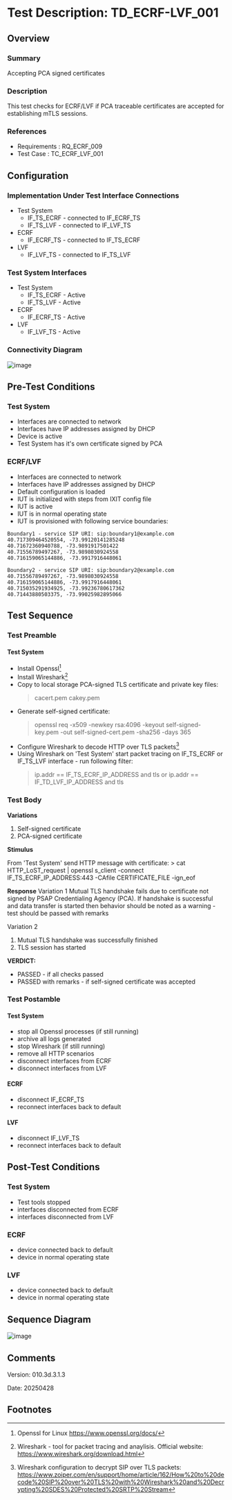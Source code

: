 # Test Description: TD_ECRF-LVF_001

## Overview
### Summary
Accepting PCA signed certificates

### Description
This test checks for ECRF/LVF if PCA traceable certificates are accepted for establishing mTLS sessions.

### References
* Requirements : RQ_ECRF_009
* Test Case    : TC_ECRF_LVF_001


## Configuration
### Implementation Under Test Interface Connections
<!-- Identify each of the FEs that are part of the configuration and how they are connected -->
* Test System
  * IF_TS_ECRF - connected to IF_ECRF_TS
  * IF_TS_LVF - connected to IF_LVF_TS
* ECRF
  * IF_ECRF_TS - connected to IF_TS_ECRF 
* LVF
  * IF_LVF_TS - connected to IF_TS_LVF 

### Test System Interfaces
<!-- Identify each of the test system interfaces and whether it will be in active or monitor mode -->
* Test System
  * IF_TS_ECRF - Active
  * IF_TS_LVF - Active
* ECRF
  * IF_ECRF_TS - Active
* LVF
  * IF_LVF_TS - Active


### Connectivity Diagram
<!--
[![](https://mermaid.ink/img/pako:eNplkMsKwkAMRX-lZF1_oIgbHyDUjS0uZEBiJ9piZ6bMAxHx341Wa1tnldx7uMnkDoWRBAmcanMtSrQ-SrdCR_zWq0OeHZbz7Wo6mcy4e5Us9d109zW56jwXjmeLTRnl5HyU3Zwn1TrD3LHGGa1EWo6S_vDBMv98F_XB--sxDTEosgoryV-_v2QBviRFAhIuJdqLAKEfzGHwJrvpAhJvA8UQGomeFhXyIAXJCWvHaoN6b8yvJ1l5Yzftbd8njsGacC4_xOMJt_ByeQ?type=png)](https://mermaid.live/edit#pako:eNplkMsKwkAMRX-lZF1_oIgbHyDUjS0uZEBiJ9piZ6bMAxHx341Wa1tnldx7uMnkDoWRBAmcanMtSrQ-SrdCR_zWq0OeHZbz7Wo6mcy4e5Us9d109zW56jwXjmeLTRnl5HyU3Zwn1TrD3LHGGa1EWo6S_vDBMv98F_XB--sxDTEosgoryV-_v2QBviRFAhIuJdqLAKEfzGHwJrvpAhJvA8UQGomeFhXyIAXJCWvHaoN6b8yvJ1l5Yzftbd8njsGacC4_xOMJt_ByeQ)
-->

![image](https://github.com/user-attachments/assets/f5827b15-4752-4325-bfe2-7a66066acc3d)


## Pre-Test Conditions

### Test System
* Interfaces are connected to network
* Interfaces have IP addresses assigned by DHCP
* Device is active
* Test System has it's own certificate signed by PCA

### ECRF/LVF
* Interfaces are connected to network
* Interfaces have IP addresses assigned by DHCP
* Default configuration is loaded
* IUT is initialized with steps from IXIT config file
* IUT is active
* IUT is in normal operating state
* IUT is provisioned with following service boundaries:
```
Boundary1 - service SIP URI: sip:boundary1@example.com
40.717309464520554, -73.99120141285248
40.71672360940788, -73.9891917501422
40.71556789497267, -73.9898030924558
40.716159065144886, -73.9917916448061
```

```
Boundary2 - service SIP URI: sip:boundary2@example.com
40.71556789497267, -73.9898030924558
40.716159065144886, -73.9917916448061
40.715035291934925, -73.99236780617362
40.71443880503375, -73.99025982895066
```

## Test Sequence

### Test Preamble

#### Test System
* Install Openssl[^1]
* Install Wireshark[^2]
* Copy to local storage PCA-signed TLS certificate and private key files:
  > cacert.pem
  > cakey.pem
* Generate self-signed certificate:
  > openssl req -x509 -newkey rsa:4096 -keyout self-signed-key.pem -out self-signed-cert.pem -sha256 -days 365
* Configure Wireshark to decode HTTP over TLS packets[^3]
* Using Wireshark on 'Test System' start packet tracing on IF_TS_ECRF or IF_TS_LVF interface - run following filter:
     > ip.addr == IF_TS_ECRF_IP_ADDRESS and tls
     or
     > ip.addr == IF_TD_LVF_IP_ADDRESS and tls
     > 


### Test Body

**Variations**
1. Self-signed certificate
2. PCA-signed certificate

**Stimulus**

From 'Test System' send HTTP message with certificate:
     > cat HTTP_LoST_request | openssl s_client -connect IF_TS_ECRF_IP_ADDRESS:443 -CAfile CERTIFICATE_FILE -ign_eof

**Response**
Variation 1
Mutual TLS handshake fails due to certificate not signed by PSAP Credentialing Agency (PCA).
If handshake is successful and data transfer is started then behavior should be noted as a warning - test should be passed with remarks

Variation 2

1. Mutual TLS handshake was successfully finished
2. TLS session has started


**VERDICT:**
* PASSED - if all checks passed
* PASSED with remarks - if self-signed certificate was accepted

### Test Postamble
#### Test System
* stop all Openssl processes (if still running)
* archive all logs generated
* stop Wireshark (if still running)
* remove all HTTP scenarios
* disconnect interfaces from ECRF
* disconnect interfaces from LVF

#### ECRF
* disconnect IF_ECRF_TS
* reconnect interfaces back to default

#### LVF
* disconnect IF_LVF_TS
* reconnect interfaces back to default


## Post-Test Conditions 
### Test System 
* Test tools stopped
* interfaces disconnected from ECRF
* interfaces disconnected from LVF

### ECRF
* device connected back to default
* device in normal operating state

### LVF
* device connected back to default
* device in normal operating state

## Sequence Diagram
<!--
[![](https://mermaid.ink/img/pako:eNrlVEFvmzAY_SvWd62TlbhA8KFSRRpNWrdDqXKouFjwBayCTY2ZyqL89xmyLqnarmzXcQL7vfd97wm9HWQ6R-Awm81SlWm1lQVPFSG1NEabq8xq03KyFVWLqRpBLT52qDJcSVEYUQ_gw_NNWyT6Oxpyh60lSd9arCm5jm_Xn242a042wkhhpVbEO7JOsLPLy7MjOq4kKks-Y1XpI_z53mFPmJwkaIbJE9ExGiu3MhMW6ekHuR3MtZa-0CMrrXDKxkehj1e4u0mIqBzjnwJc_D8BfuTvC_bk-ikrhSr-cgbZoJHbfgppVCexbErnKWkwm0BaSyXbEvM30zx7Gecf9N8lvdZ_d5WrpqkGy8OvsxJWTFB_TQEKNZpayNz1xW6QSMGWWGMK3L3mwjykkKq9w4nO6qRXGXBrOqTQNbnL-1djAB_rhEIj1L3W9TMIc-na5uuhj8ZaGiHAd_AEfOHPI7YIzn1_GQUXLAyXFHp3HLC5z4LQj1h0EXmM7Sn8GEXP51GwYKG7Y5HnLwNGweiuKH-PL8zg5DDboMrRxLpTFrjnheH-J3nVkSI?type=png)](https://mermaid.live/edit#pako:eNrlVEFvmzAY_SvWd62TlbhA8KFSRRpNWrdDqXKouFjwBayCTY2ZyqL89xmyLqnarmzXcQL7vfd97wm9HWQ6R-Awm81SlWm1lQVPFSG1NEabq8xq03KyFVWLqRpBLT52qDJcSVEYUQ_gw_NNWyT6Oxpyh60lSd9arCm5jm_Xn242a042wkhhpVbEO7JOsLPLy7MjOq4kKks-Y1XpI_z53mFPmJwkaIbJE9ExGiu3MhMW6ekHuR3MtZa-0CMrrXDKxkehj1e4u0mIqBzjnwJc_D8BfuTvC_bk-ikrhSr-cgbZoJHbfgppVCexbErnKWkwm0BaSyXbEvM30zx7Gecf9N8lvdZ_d5WrpqkGy8OvsxJWTFB_TQEKNZpayNz1xW6QSMGWWGMK3L3mwjykkKq9w4nO6qRXGXBrOqTQNbnL-1djAB_rhEIj1L3W9TMIc-na5uuhj8ZaGiHAd_AEfOHPI7YIzn1_GQUXLAyXFHp3HLC5z4LQj1h0EXmM7Sn8GEXP51GwYKG7Y5HnLwNGweiuKH-PL8zg5DDboMrRxLpTFrjnheH-J3nVkSI)
-->

![image](https://github.com/user-attachments/assets/72da0b05-d50a-496a-b213-f8f98a5465c7)


## Comments

Version:  010.3d.3.1.3

Date:     20250428


## Footnotes
[^1]: Openssl for Linux https://www.openssl.org/docs/
[^2]: Wireshark - tool for packet tracing and anaylisis. Official website: https://www.wireshark.org/download.html
[^3]: Wireshark configuration to decrypt SIP over TLS packets: https://www.zoiper.com/en/support/home/article/162/How%20to%20decode%20SIP%20over%20TLS%20with%20Wireshark%20and%20Decrypting%20SDES%20Protected%20SRTP%20Stream

